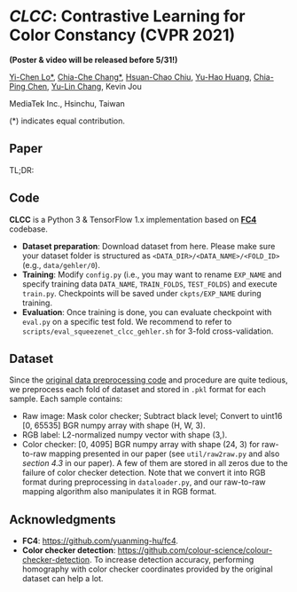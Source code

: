 # *CLCC*: Contrastive Learning for Color Constancy (CVPR 2021)
**(Poster & video will be released before 5/31!)**

[Yi-Chen Lo*](https://scholar.google.com/citations?user=EPYQ48sAAAAJ), [Chia-Che Chang*](https://scholar.google.com.tw/citations?user=FK1RcpoAAAAJ), [Hsuan-Chao Chiu](https://scholar.google.com/citations?user=9gisBUMAAAAJ), [Yu-Hao Huang](https://www.linkedin.com/in/yu-hao-huang-72821060), [Chia-Ping Chen](https://www.linkedin.com/in/chia-ping-chen-81674078/), [Yu-Lin Chang](https://scholar.google.com/citations?user=0O9rukQAAAAJ), Kevin Jou

MediaTek Inc., Hsinchu, Taiwan

(*) indicates equal contribution.

## Paper
TL;DR: 
 
## Code
**CLCC** is a Python 3 & TensorFlow 1.x implementation based on [**FC4**](https://github.com/yuanming-hu/fc4) codebase.
* **Dataset preparation**: Download dataset from here. Please make sure your dataset folder is structured as `<DATA_DIR>/<DATA_NAME>/<FOLD_ID>` (e.g., `data/gehler/0`).
* **Training**: Modify `config.py` (i.e., you may want to rename `EXP_NAME` and specify training data `DATA_NAME`, `TRAIN_FOLDS`, `TEST_FOLDS`) and execute `train.py`. Checkpoints will be saved under `ckpts/EXP_NAME` during training.
* **Evaluation**: Once training is done, you can evaluate checkpoint with `eval.py` on a specific test fold. We recommend to refer to `scripts/eval_squeezenet_clcc_gehler.sh` for 3-fold cross-validation.

## Dataset
Since the [original data preprocessing code](https://github.com/yuanming-hu/fc4/blob/master/datasets.py) and procedure are quite tedious, we preprocess each fold of dataset and stored in `.pkl` format for each sample. Each sample contains:
* Raw image: Mask color checker; Subtract black level; Convert to uint16 [0, 65535] BGR numpy array with shape (H, W, 3).
* RGB label: L2-normalized numpy vector with shape (3,).
* Color checker: [0, 4095] BGR numpy array with shape (24, 3) for raw-to-raw mapping presented in our paper (see `util/raw2raw.py` and also *section 4.3* in our paper). A few of them are stored in all zeros due to the failure of color checker detection. Note that we convert it into RGB format during preprocessing in `dataloader.py`, and our raw-to-raw mapping algorithm also manipulates it in RGB format.

## Acknowledgments
* **FC4**: https://github.com/yuanming-hu/fc4.
* **Color checker detection**: https://github.com/colour-science/colour-checker-detection. To increase detection accuracy, performing homography with color checker coordinates provided by the original dataset can help a lot.
